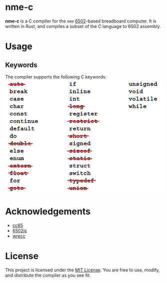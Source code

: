 # nme-c

**nme-c** is a C compiler for the `nme` [6502](https://en.wikipedia.org/wiki/WDC_65C02)-based breadboard computer. It is written in Rust, and compiles a subset of the C language to 6502 assembly.

# Usage

## Keywords

The compiler supports the following C keywords:
![Keywords](https://raw.githubusercontent.com/infinixius/nme-c/main/.github/keywords.png)

# Acknowledgements

- [cc65](https://github.com/cc65/cc65)
- [6502js](https://itema-as.github.io/6502js/)
- [wrecc](https://github.com/PhilippRados/wrecc)

# License

This project is licensed under the [MIT License](https://github.com/Infinixius/nme-c/blob/main/LICENSE). You are free to use, modify, and distribute the compiler as you see fit.